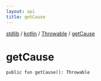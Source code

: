 ```yaml
---
layout: api
title: getCause
---
```

[stdlib](../../index.html) / [kotlin](../index.html) / [Throwable](index.html) / [getCause](getCause.html)

# getCause

```
public fun getCause(): Throwable
```
